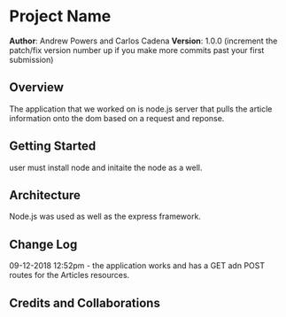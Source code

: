 # Project Name

**Author**: Andrew Powers and Carlos Cadena
**Version**: 1.0.0 (increment the patch/fix version number up if you make more commits past your first submission)

## Overview
<!-- Provide a high level overview of what this application is and why you are building it, beyond the fact that it's an assignment for a Code Fellows 301 class. (i.e. What's your problem domain?) -->

The application that we worked on is node.js server that pulls the article information onto the dom based on a request and reponse. 

## Getting Started
<!-- What are the steps that a user must take in order to build this app on their own machine and get it running? -->
user must install node and initaite the node as a well. 


## Architecture
<!-- Provide a detailed description of the application design. What technologies (languages, libraries, etc) you're using, and any other relevant design information. -->
Node.js was used as well as the express framework. 

## Change Log
<!-- Use this are to document the iterative changes made to your application as each feature is successfully implemented. Use time stamps. Here's an examples:

01-01-2001 4:59pm - Application now has a fully-functional express server, with GET and POST routes for the book resource.
-->
09-12-2018 12:52pm - the application works and has a GET adn POST routes for the Articles resources.

## Credits and Collaborations
<!-- Give credit (and a link) to other people or resources that helped you build this application. -->